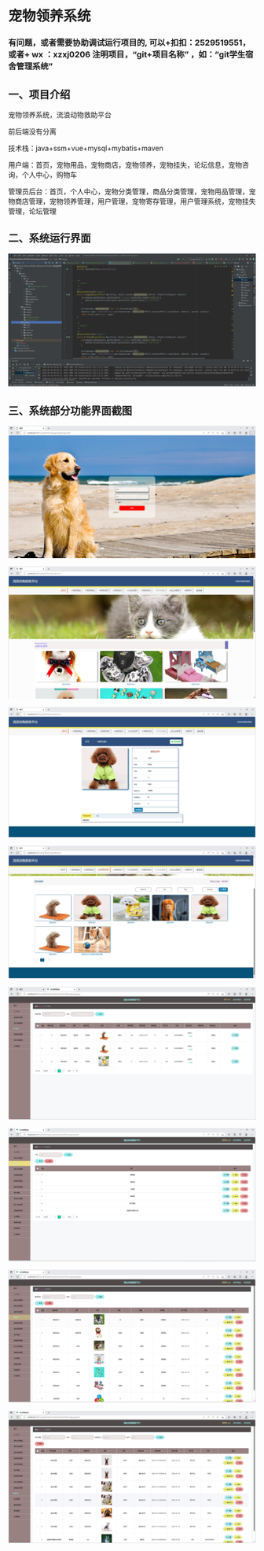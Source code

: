 # 宠物领养系统

### 有问题，或者需要协助调试运行项目的, 可以+扣扣：2529519551，或者+ wx ：xzxj0206 注明项目，“git+项目名称” ，如：“git学生宿舍管理系统”

## 一、项目介绍

宠物领养系统，流浪动物救助平台

前后端没有分离

技术栈：java+ssm+vue+mysql+mybatis+maven

用户端：首页，宠物用品，宠物商店，宠物领养，宠物挂失，论坛信息，宠物咨询，个人中心，购物车

管理员后台：首页，个人中心，宠物分类管理，商品分类管理，宠物用品管理，宠物商店管理，宠物领养管理，用户管理，宠物寄存管理，用户管理系统，宠物挂失管理，论坛管理

## 二、系统运行界面

![img.png](imgs/img.png)

## 三、系统部分功能界面截图

![img_1.png](imgs/img_1.png)

![img_2.png](imgs/img_2.png)

![img_3.png](imgs/img_3.png)

![img_4.png](imgs/img_4.png)

![img_5.png](imgs/img_5.png)

![img_6.png](imgs/img_6.png)

![img_7.png](imgs/img_7.png)

![img_8.png](imgs/img_8.png)

